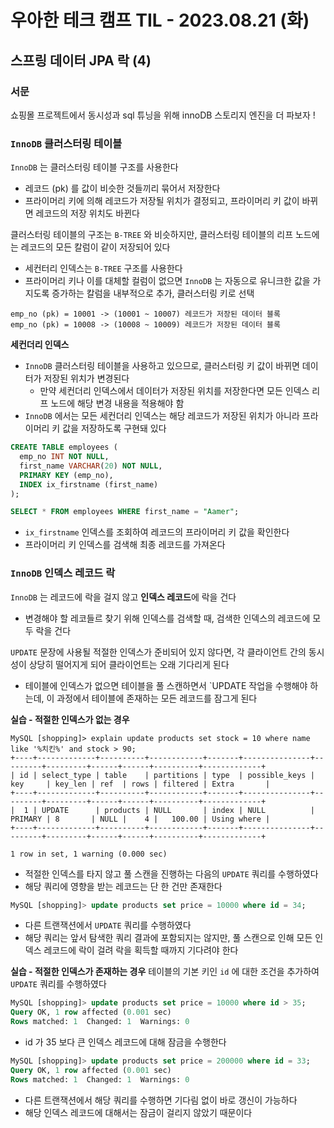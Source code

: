 # 우아한 테크 캠프 TIL - 2023.08.21 (화)

## 스프링 데이터 JPA 락 (4)

### 서문
쇼핑몰 프로젝트에서 동시성과 sql 튜닝을 위해 innoDB 스토리지 엔진을 더 파보자 !

### `InnoDB` 클러스터링 테이블
`InnoDB` 는 클러스터링 테이블 구조를 사용한다
- 레코드 (pk) 를 값이 비슷한 것들끼리 묶어서 저장한다
- 프라이머리 키에 의해 레코드가 저장될 위치가 결정되고, 프라이머리 키 값이 바뀌면 레코드의 저장 위치도 바뀐다

클러스터링 테이블의 구조는 `B-TREE` 와 비슷하지만, 클러스터링 테이블의 리프 노드에는 레코드의 모든 칼럼이 같이 저장되어 있다
- 세컨터리 인덱스는 `B-TREE` 구조를 사용한다
- 프라이머리 키나 이를 대체할 컬럼이 없으면 `InnoDB` 는 자동으로 유니크한 값을 가지도록 증가하는 칼럼을 내부적으로 추가, 클러스터링 키로 선택
```
emp_no (pk) = 10001 -> (10001 ~ 10007) 레코드가 저장된 데이터 블록
emp_no (pk) = 10008 -> (10008 ~ 10009) 레코드가 저장된 데이터 블록
```

**세컨더리 인덱스**
- `InnoDB` 클러스터링 테이블을 사용하고 있으므로, 클러스터링 키 값이 바뀌면 데이터가 저장된 위치가 변경된다
  - 만약 세컨더리 인덱스에서 데이터가 저장된 위치를 저장한다면 모든 인덱스 리프 노드에 해당 변경 내용을 적용해야 함
- `InnoDB` 에서는 모든 세컨더리 인덱스는 해당 레코드가 저장된 위치가 아니라 프라이머리 키 값을 저장하도록 구현돼 있다

```sql
CREATE TABLE employees (
  emp_no INT NOT NULL,
  first_name VARCHAR(20) NOT NULL,
  PRIMARY KEY (emp_no),
  INDEX ix_firstname (first_name) 
);

SELECT * FROM employees WHERE first_name = "Aamer";
```
- `ix_firstname` 인덱스를 조회하여 레코드의 프라이머리 키 값을 확인한다
- 프라이머리 키 인덱스를 검색해 최종 레코드를 가져온다

### `InnoDB` 인덱스 레코드 락
`InnoDB` 는 레코드에 락을 걸지 않고 **인덱스 레코드**에 락을 건다
- 변경해야 할 레코들르 찾기 위해 인덱스를 검색할 때, 검색한 인덱스의 레코드에 모두 락을 건다

`UPDATE` 문장에 사용될 적절한 인덱스가 준비되어 있지 않다면, 각 클라이언트 간의 동시성이 상당히 떨어지게 되어 클라이언트는 오래 기다리게 된다
- 테이블에 인덱스가 없으면 테이블을 풀 스캔하면서 `UPDATE 작업을 수행해야 하는데, 이 과정에서 테이블에 존재하는 모든 레코드를 잠그게 된다

**실습 - 적절한 인덱스가 없는 경우**
```
MySQL [shopping]> explain update products set stock = 10 where name like '%치킨%' and stock > 90;
+----+-------------+----------+------------+-------+---------------+---------+---------+------+------+----------+-------------+
| id | select_type | table    | partitions | type  | possible_keys | key     | key_len | ref  | rows | filtered | Extra       |
+----+-------------+----------+------------+-------+---------------+---------+---------+------+------+----------+-------------+
|  1 | UPDATE      | products | NULL       | index | NULL          | PRIMARY | 8       | NULL |    4 |   100.00 | Using where |
+----+-------------+----------+------------+-------+---------------+---------+---------+------+------+----------+-------------+

1 row in set, 1 warning (0.000 sec)
```
- 적절한 인덱스를 타지 않고 풀 스캔을 진행하는 다음의 `UPDATE` 쿼리를 수행하였다
- 해당 쿼리에 영향을 받는 레코드는 단 한 건만 존재한다

```sql
MySQL [shopping]> update products set price = 10000 where id = 34;
```
- 다른 트랜잭션에서 `UPDATE` 쿼리를 수행하였다
- 해당 쿼리는 앞서 탐색한 쿼리 결과에 포함되지는 않지만, 풀 스캔으로 인해 모든 인덱스 레코드에 락이 걸려 락을 획득할 때까지 기다려야 한다

**실습 - 적절한 인덱스가 존재하는 경우**
테이블의 기본 키인 `id` 에 대한 조건을 추가하여 `UPDATE` 쿼리를 수행하였다

```sql
MySQL [shopping]> update products set price = 10000 where id > 35;
Query OK, 1 row affected (0.001 sec)
Rows matched: 1  Changed: 1  Warnings: 0
```
- id 가 35 보다 큰 인덱스 레코드에 대해 잠금을 수행한다

```sql
MySQL [shopping]> update products set price = 200000 where id = 33;
Query OK, 1 row affected (0.001 sec)
Rows matched: 1  Changed: 1  Warnings: 0
```
- 다른 트랜잭션에서 해당 쿼리를 수행하면 기다림 없이 바로 갱신이 가능하다
- 해당 인덱스 레코드에 대해서는 잠금이 걸리지 않았기 때문이다


